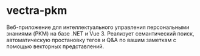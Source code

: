 # vectra-pkm
Веб-приложение для интеллектуального управления персональными знаниями (PKM) на базе .NET и Vue 3. Реализует семантический поиск, автоматическую простановку тегов и Q&amp;A по вашим заметкам с помощью векторных представлений.
